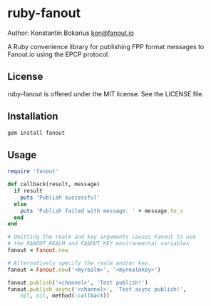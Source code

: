ruby-fanout
===========

Author: Konstantin Bokarius <kon@fanout.io>

A Ruby convenience library for publishing FPP format messages to Fanout.io using the EPCP protocol.

License
-------

ruby-fanout is offered under the MIT license. See the LICENSE file.

Installation
------------

```sh
gem install fanout
```

Usage
-----

```Ruby
require 'fanout'

def callback(result, message)
  if result
    puts 'Publish successful'
  else
    puts 'Publish failed with message: ' + message.to_s
  end
end

# Omitting the realm and key arguments causes Fanout to use
# the FANOUT_REALM and FANOUT_KEY environmental variables.
fanout = Fanout.new

# Alternatively specify the realm and/or key.
fanout = Fanout.new('<myrealm>', '<myrealmkey>')

fanout.publish('<channel>', 'Test publish!')
fanout.publish_async('<channel>', 'Test async publish!',
    nil, nil, method(:callback))
```
